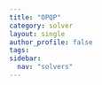 ```yaml
---
title: "OPQP"
category: solver
layout: single
author_profile: false
tags: 
sidebar:
  nav: "solvers"
---
```

